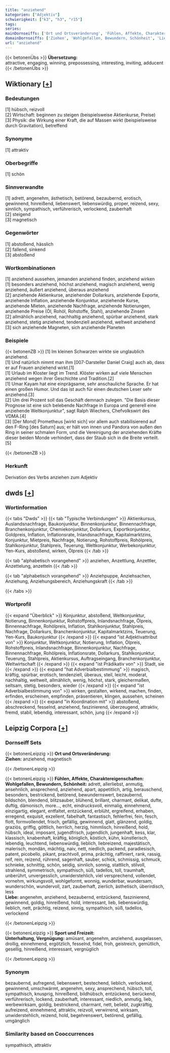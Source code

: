 ```yaml
---
title: "anziehend"
kategorien: ["Adjektiv"]
schwierigkeit: ["k3", "h3", "r15"]
tags:
series:
mainDornseiffs: ['Ort und Ortsveränderung', 'Fühlen, Affekte, Charaktereigenschaften', 'Sport und Freizeit']
domainDornseiffs: ['Ziehen', 'Wohlgefallen, Bewundern, Schönheit', 'Liebe', 'Unterhaltung, Vergnügung']
url: "anziehend"
---
```


{{< betonenÜbs >}}
**Übersetzung:**  
attractive, engaging, winning, prepossessing, interesting, inviting, adducent  
{{< /betonenÜbs >}}

## Wiktionary [[+](https://de.wiktionary.org/wiki/anziehend)]

### Bedeutungen
[1] hübsch, reizvoll  
[2] Wirtschaft: beginnen zu steigen (beispielsweise Aktienkurse, Preise)  
[3] Physik: die Wirkung einer Kraft, die auf Massen wirkt (beispielsweise durch Gravitation), betreffend  

### Synonyme
[1] attraktiv  

### Oberbegriffe
[1] schön  

### Sinnverwandte
[1] adrett, angenehm, ästhetisch, betörend, bezaubernd, erotisch, gewinnend, hinreißend, liebenswert, liebenswürdig, proper, reizend, sexy, sinnlich, sympathisch, verführerisch,  verlockend, zauberhaft  
[2] steigend  
[3] magnetisch  

### Gegenwörter
[1] abstoßend, hässlich  
[2] fallend, sinkend  
[3] abstoßend  

### Wortkombinationen
[1] anziehend aussehen, jemanden anziehend finden, anziehend wirken  
[1] besonders anziehend, höchst anziehend, magisch anziehend, wenig anziehend, äußert anziehend, überaus anziehend  
[2] anziehende Aktienkurse, anziehender Dollarkurs, anziehende Exporte, anziehende Inflation, anziehende Konjunktur, anziehende Kurse, anziehende Mieten, anziehende Nachfrage, anziehende Notierungen, anziehende Preise (Öl, Rohöl, Rohstoffe, Stahl), anziehende Zinsen  
[2] allmählich anziehend, nachhaltig anziehend, spürbar anziehend, stark anziehend, stetig anziehend, tendenziell anziehend, weltweit anziehend  
[3] sich anziehende Magneten, sich anziehende Planeten  

### Beispiele
{{< betonenZB >}}
[1] Im kleinen Schwarzen wirkte sie unglaublich anziehend.  
[1] Und natürlich nimmt man ihm [007-Darsteller Daniel Craig] auch ab, dass er auf Frauen anziehend wirkt.[1]  
[1] Urlaub im Kloster liegt im Trend. Klöster wirken auf viele Menschen anziehend wegen ihrer Geschichte und Tradition.[2]  
[1] Umar Kayam hat eine einprägsame, sehr anschauliche Sprache. Er hat einen großen Humor. Und das ist auch für einen deutschen Leser sehr anziehend.[3]  
[2] Um drei Prozent soll das Geschäft demnach zulegen. "Die Basis dieser Prognose ist eine sich belebende Nachfrage in Europa und generell eine anziehende Weltkonjunktur", sagt Ralph Wiechers, Chefvolkswirt des VDMA.[4]  
[3] [Der Mond] Prometheus [wirkt sich] vor allem auch stabilisierend auf den F-Ring [des Saturn] aus; er hält von innen und Pandora von außen den Ring in seiner schmalen Form, und die Vereinigung der anziehenden Kräfte dieser beiden Monde verhindert, dass der Staub sich in die Breite verteilt.[5]  

{{< /betonenZB >}}
### Herkunft
Derivation des Verbs anziehen zum Adjektiv  



## dwds [[+](https://www.dwds.de/wb/anziehend)]

### Wortinformation
{{< tabs "Dwds" >}}
{{< tab "Typische Verbindungen" >}}
Aktienkursus, Auslandsnachfrage, Baukonjunktur, Binnenkonjunktur, Binnennachfrage, Branchenkonjunktur, Chemiekonjunktur, Dollarkurs, Exportkonjunktur, Goldpreis, Inflation, Inflationsrate, Inlandsnachfrage, Kapitalmarktzins, Konjunktur, Mietpreis, Nachfrage, Notierung, Rohstoffpreis, Rohölpreis, Stahlkonjunktur, Stahlpreis, Teuerung, Weltkonjunktur, Werbekonjunktur, Yen-Kurs, abstoßend, wirken, Ölpreis
{{< /tab >}}

{{< tab "alphabetisch vorangehend" >}}
anziehen, Anzettlung, Anzettler, Anzettelung, anzetteln
{{< /tab >}}

{{< tab "alphabetisch vorangehend" >}}
Anziehpuppe, Anziehsachen, Anziehung, Anziehungsbereich, Anziehungskraft
{{< /tab >}}

{{< /tabs >}}

### Wortprofil
{{< expand "Überblick" >}} Konjunktur, abstoßend, Weltkonjunktur, Notierung, Binnenkonjunktur, Rohstoffpreis, Inlandsnachfrage, Ölpreis, Binnennachfrage, Rohölpreis, Inflation, Stahlkonjunktur, Stahlpreis, Nachfrage, Dollarkurs, Branchenkonjunktur, Kapitalmarktzins, Teuerung, Yen-Kurs, Baukonjunktur {{< /expand >}}
{{< expand "ist Adjektivattribut von" >}} Konjunktur, Weltkonjunktur, Notierung, Inflation, Ölpreis, Rohstoffpreis, Inlandsnachfrage, Binnenkonjunktur, Nachfrage, Binnennachfrage, Rohölpreis, Inflationsrate, Dollarkurs, Stahlkonjunktur, Teuerung, Stahlpreis, Aktienkursus, Auftragseingang, Branchenkonjunktur, Weltwirtschaft {{< /expand >}}
{{< expand "ist Prädikativ von" >}} Stadt, sie {{< /expand >}}
{{< expand "hat Adverbialbestimmung" >}} magisch, kräftig, spürbar, erotisch, tendenziell, überaus, steil, leicht, moderat, nachhaltig, weltweit, allmählich, wenig, höchst, stark, gleichermaßen, seltsam, stetig, besonders, wieder {{< /expand >}}
{{< expand "ist Adverbialbestimmung von" >}} wirken, gestalten, wirkend, machen, finden, erfinden, erscheinen, empfinden, präsentieren, klingen, aussehen, scheinen {{< /expand >}}
{{< expand "in Koordination mit" >}} abstoßend, abschreckend, fesselnd, anziehend, faszinierend, überzeugend, attraktiv, fremd, stabil, lebendig, interessant, schön, jung {{< /expand >}}

## Leipzig Corpora [[+](https://corpora.uni-leipzig.de/en/res?word=anziehend&corpusId=deu_newscrawl-public_2018)]

### Dornseiff Sets
{{< betonenLeipzig >}}
**Ort und Ortsveränderung:**  
**Ziehen:** anziehend, magnetisch  

{{< /betonenLeipzig >}}


{{< betonenLeipzig >}}
**Fühlen, Affekte, Charaktereigenschaften:**  
**Wohlgefallen, Bewundern, Schönheit:** adrett, allerliebst, anmutig, ansehnlich, ansprechend, anziehend, apart, appetitlich, artig, berauschend, besonders, bestrickend, betörend, bewundernswert, bezaubernd, bildschön, blendend, blitzsauber, blühend, brillant, charmant, delikat, dufte, duftig, dämonisch, more..., echt, eindrucksvoll, einmalig, einnehmend, einzigartig, elegant, entfaltet, entzückend, erblüht, ergreifend, erhaben, erregend, exquisit, exzellent, fabelhaft, fantastisch, fehlerfrei, fein, fesch, flott, formvollendet, frisch, gefällig, gewinnend, glatt, glänzend, goldig, graziös, griffig, göttlich, herrlich, herzig, himmlisch, hinreißend, hold, hübsch, ideal, imposant, jugendfrisch, jugendlich, jungenhaft, kess, klar, klassisch, knabenhaft, kräftig, königlich, köstlich, kühn, künstlerisch, lebendig, leuchtend, liebenswürdig, lieblich, liebreizend, majestätisch, malerisch, mondän, mächtig, naiv, nett, niedlich, packend, paradiesisch, patent, picobello, pikant, prachtvoll, prima, prächtig, raffiniert, rank, rassig, reif, rein, reizend, rührend, sagenhaft, sauber, schick, schmissig, schmuck, schnieke, schnittig, schön, seidig, sinnlich, sonnig, stattlich, stilvoll, strahlend, symmetrisch, sympathisch, süß, tadellos, toll, traumhaft, unberührt, unvergesslich, unwiderstehlich, viel versprechend, vollendet, vornehm, wirkungsvoll, wohlgeformt, wonnig, wunderbar, wundersam, wunderschön, wundervoll, zart, zauberhaft, zierlich, ästhetisch, überirdisch, less  
**Liebe:** angenehm, anziehend, bezaubernd, entzückend, faszinierend, gewinnend, goldig, hinreißend, hold, interessant, lieb, liebenswürdig, lieblich, nett, prächtig, reizend, sinnig, sympathisch, süß, tadellos, verlockend  

{{< /betonenLeipzig >}}


{{< betonenLeipzig >}}
**Sport und Freizeit:**  
**Unterhaltung, Vergnügung:** amüsant, angenehm, anziehend, ausgelassen, drollig, einnehmend, ergötzlich, fesselnd, fidel, froh, geistreich, gemütlich, gesellig, hinreißend, interessant, vergnüglich  

{{< /betonenLeipzig >}}

### Synonym
bezaubernd, aufregend, liebenswert, bestechend, lieblich, verlockend, gewinnend, umschwärmt, angenehm, sexy, ansprechend, hübsch, toll, sympathisch, knusprig, hinreißend, bildhübsch, entzückend, berückend, verführerisch, lockend, zauberhaft, interessant, niedlich, anmutig, lieb, werbewirksam, goldig, bestrickend, charmant, nett, beliebt, zugkräftig, aufreizend, einnehmend, attraktiv, reizvoll, verwirrend, wirksam, unwiderstehlich, reizend, hold, begehrenswert, betörend, gefällig, umgänglich


### Similarity based on Cooccurrences
sympathisch, attraktiv

